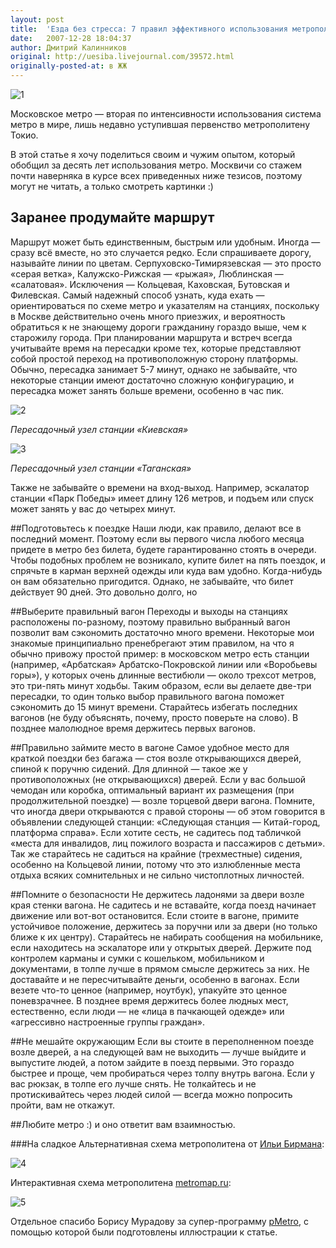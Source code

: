 ```yaml
---
layout: post
title:  'Езда без стресса: 7 правил эффективного использования метрополитена'
date:   2007-12-28 18:04:37
author: Дмитрий Калинников
original: http://uesiba.livejournal.com/39572.html
originally-posted-at: в ЖЖ
---
```

![1](http://www.kalinnikov.ru/illustrations/metro/metro3dmap-ii.gif)

Московское метро — вторая по интенсивности использования система метро в мире, лишь недавно уступившая первенство метрополитену Токио.

В этой статье я хочу поделиться своим и чужим опытом, который обобщил за десять лет использования метро. Москвичи со стажем почти наверняка в курсе всех приведенных ниже тезисов, поэтому могут не читать, а только смотреть картинки :)

## Заранее продумайте маршрут
Маршрут может быть единственным, быстрым или удобным. Иногда — сразу вcё вместе, но это случается редко. Если спрашиваете дорогу, называйте линии по цветам. Серпуховско-Тимирязевская — это просто «серая ветка», Калужско-Рижская — «рыжая», Люблинская — «салатовая». Исключения — Кольцевая, Каховская, Бутовская и Филевская. Самый надежный способ узнать, куда ехать — ориентироваться по схеме метро и указателям на станциях, поскольку в Москве действительно очень много приезжих, и вероятность обратиться к не знающему дороги гражданину гораздо выше, чем к старожилу города. При планировании маршрута и встреч всегда учитывайте время на пересадки кроме тех, которые представляют собой простой переход на противоположную сторону платформы. Обычно, пересадка занимает 5-7 минут, однако не забывайте, что некоторые станции имеют достаточно сложную конфигурацию, и пересадка может занять больше времени, особенно в час пик. 

![2](http://www.kalinnikov.ru/illustrations/metro/kievskaya.gif)

_Пересадочный узел станции «Киевская»_

![3](http://www.kalinnikov.ru/illustrations/metro/taganskaya.gif)

_Пересадочный узел станции «Таганская»_

Также не забывайте о времени на вход-выход. Например, эскалатор станции «Парк Победы» имеет длину 126 метров, и подъем или спуск может занять у вас до четырех минут.

##Подготовьтесь к поездке
Наши люди, как правило, делают все в последний момент. Поэтому если вы первого числа любого месяца придете в метро без билета, будете гарантированно стоять в очереди. Чтобы подобных проблем не возникало, купите билет на пять поездок, и спрячьте в карман верхней одежды или куда вам удобно. Когда-нибудь он вам обязательно пригодится. Однако, не забывайте, что билет действует 90 дней. Это довольно долго, но 

##Выберите правильный вагон
Переходы и выходы на станциях расположены по-разному, поэтому правильно выбранный вагон позволит вам сэкономить достаточно много времени. Некоторые мои знакомые принципиально пренебрегают этим правилом, на что я обычно привожу простой пример: в московском метро есть станции (например, «Арбатская» Арбатско-Покровской линии или «Воробьевы горы»), у которых очень длинные вестибюли — около трехсот метров, это три-пять минут ходьбы. Таким образом, если вы делаете две-три пересадки, то один только выбор правильного вагона поможет сэкономить до 15 минут времени. Старайтесь избегать последних вагонов (не буду объяснять, почему, просто поверьте на слово). В позднее малолюдное время держитесь первых вагонов.

##Правильно займите место в вагоне
Самое удобное место для краткой поездки без багажа — стоя возле открывающихся дверей, спиной к поручню сидений. Для длинной — такое же у противоположных (не открывающихся) дверей. Если у вас большой чемодан или коробка, оптимальный вариант их размещения (при продолжительной поездке) — возле торцевой двери вагона. Помните, что иногда двери открываются с правой стороны — об этом говорится в объявлении следующей станции: «Следующая станция — Китай-город, платформа справа». Если хотите сесть, не садитесь под табличкой «места для инвалидов, лиц пожилого возраста и пассажиров с детьми». Так же старайтесь не садиться на крайние (трехместные) сидения, особенно на Кольцевой линии, потому что это излюбленные места отдыха всяких сомнительных и не сильно чистоплотных личностей.

##Помните о безопасности
Не держитесь ладонями за двери возле края стенки вагона. Не садитесь и не вставайте, когда поезд начинает движение или вот-вот остановится. Если стоите в вагоне, примите устойчивое положение, держитесь за поручни или за двери (но только ближе к их центру). Старайтесь не набирать сообщения на мобильнике, если находитесь на эскалаторе или у открытых дверей. Держите под контролем карманы и сумки с кошельком, мобильником и документами, в толпе лучше в прямом смысле держитесь за них. Не доставайте и не пересчитывайте деньги, особенно в вагонах. Если везете что-то ценное (например, ноутбук), упакуйте это ценное поневзрачнее. В позднее время держитесь более людных мест, естественно, если люди — не «лица в пачкающей одежде» или «агрессивно настроенные группы граждан».

##Не мешайте окружающим
Если вы стоите в переполненном поезде возле дверей, а на следующей вам не выходить — лучше выйдите и выпустите людей, а потом зайдите в поезд первыми. Это гораздо быстрее и проще, чем пробираться через толпу внутрь вагона. Если у вас рюкзак, в толпе его лучше снять. Не толкайтесь и не протискивайтесь через людей силой — всегда можно попросить пройти, вам не откажут.

##Любите метро :)
и оно ответит вам взаимностью.

###На сладкое
Альтернативная схема метрополитена от [Ильи Бирмана](http://ilyabirman.ru/):

![4](http://www.kalinnikov.ru/illustrations/metro/birman.jpg)

Интерактивная схема метрополитена [metromap.ru](http://www.metromap.ru/):

![5](http://www.kalinnikov.ru/illustrations/metro/metromap-screen.gif)

Отдельное спасибо Борису Мурадову за супер-программу [pMetro](http://pmetro.ugmos.ru/), с помощью которой были подготовлены иллюстрации к статье.